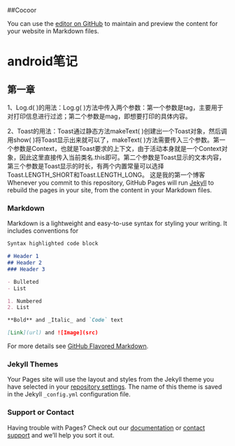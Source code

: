 ##Cocoor

You can use the [editor on GitHub](https://github.com/cocoor/cocoor.github.io/edit/master/index.md) to maintain and preview the content for your website in Markdown files.

# android笔记

## 第一章

1、Log.d( )的用法：Log.g( )方法中传入两个参数：第一个参数是tag，主要用于对打印信息进行过滤；第二个参数是mag，即想要打印的具体内容。

2、Toast的用法：Toast通过静态方法makeText( )创建出一个Toast对象，然后调用show( )将Toast显示出来就可以了，makeText( )方法需要传入三个参数。第一个参数是Context，也就是Toast要求的上下文，由于活动本身就是一个Context对象，因此这里直接传入当前类名.this即可。第二个参数是Toast显示的文本内容，第三个参数是Toast显示的时长，有两个内置常量可以选择Toast.LENGTH_SHORT和Toast.LENGTH_LONG。
这是我的第一个博客
Whenever you commit to this repository, GitHub Pages will run [Jekyll](https://jekyllrb.com/) to rebuild the pages in your site, from the content in your Markdown files.

### Markdown

Markdown is a lightweight and easy-to-use syntax for styling your writing. It includes conventions for

```markdown
Syntax highlighted code block

# Header 1
## Header 2
### Header 3

- Bulleted
- List

1. Numbered
2. List

**Bold** and _Italic_ and `Code` text

[Link](url) and ![Image](src)
```

For more details see [GitHub Flavored Markdown](https://guides.github.com/features/mastering-markdown/).

### Jekyll Themes

Your Pages site will use the layout and styles from the Jekyll theme you have selected in your [repository settings](https://github.com/cocoor/cocoor.github.io/settings). The name of this theme is saved in the Jekyll `_config.yml` configuration file.

### Support or Contact

Having trouble with Pages? Check out our [documentation](https://help.github.com/categories/github-pages-basics/) or [contact support](https://github.com/contact) and we’ll help you sort it out.
